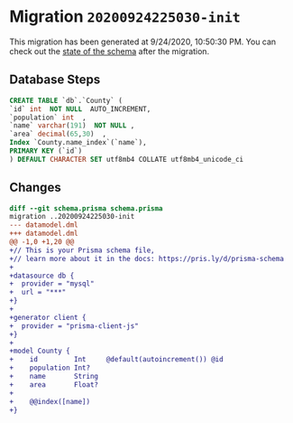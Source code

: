 # Migration `20200924225030-init`

This migration has been generated at 9/24/2020, 10:50:30 PM.
You can check out the [state of the schema](./schema.prisma) after the migration.

## Database Steps

```sql
CREATE TABLE `db`.`County` (
`id` int  NOT NULL  AUTO_INCREMENT,
`population` int  ,
`name` varchar(191)  NOT NULL ,
`area` decimal(65,30)  ,
Index `County.name_index`(`name`),
PRIMARY KEY (`id`)
) DEFAULT CHARACTER SET utf8mb4 COLLATE utf8mb4_unicode_ci
```

## Changes

```diff
diff --git schema.prisma schema.prisma
migration ..20200924225030-init
--- datamodel.dml
+++ datamodel.dml
@@ -1,0 +1,20 @@
+// This is your Prisma schema file,
+// learn more about it in the docs: https://pris.ly/d/prisma-schema
+
+datasource db {
+  provider = "mysql"
+  url = "***"
+}
+
+generator client {
+  provider = "prisma-client-js"
+}
+
+model County {
+    id         Int     @default(autoincrement()) @id
+    population Int?
+    name       String
+    area       Float?
+
+    @@index([name])
+}
```


